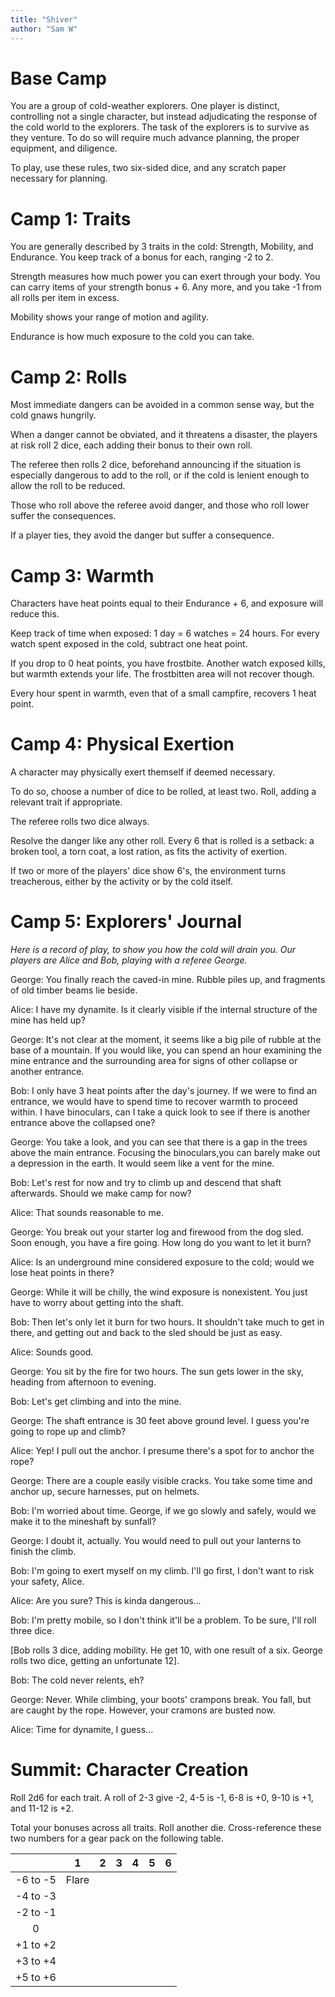 ```yaml
---
title: "Shiver"
author: "Sam W"
---
```


# Base Camp

You are a group of cold-weather explorers. One player is distinct, controlling not a single character, but instead adjudicating the response of the cold world to the explorers. The task of the explorers is to survive as they venture. To do so will require much advance planning, the proper equipment, and diligence.

To play, use these rules, two six-sided dice, and any scratch paper necessary for planning.

# Camp 1: Traits

You are generally described by 3 traits in the cold: Strength, Mobility, and Endurance. You keep track of a bonus for each, ranging -2 to 2.

Strength measures how much power you can exert through your body. You can carry items of your strength bonus + 6. Any more, and you take -1 from all rolls per item in excess.

Mobility shows your range of motion and agility.

Endurance is how much exposure to the cold you can take.

# Camp 2: Rolls

Most immediate dangers can be avoided in a common sense way, but the cold gnaws hungrily. 

When a danger cannot be obviated, and it threatens a disaster, the players at risk roll 2 dice, each adding their bonus to their own roll. 

The referee then rolls 2 dice, beforehand announcing if the situation is especially dangerous to add to the roll, or if the cold is lenient enough to allow the roll to be reduced.

Those who roll above the referee avoid danger, and those who roll lower suffer the consequences. 

If a player ties, they avoid the danger but suffer a consequence.

# Camp 3: Warmth

Characters have heat points equal to their Endurance + 6, and exposure will reduce this.

Keep track of time when exposed: 1 day = 6 watches = 24 hours. For every watch spent exposed in the cold, subtract one heat point.

If you drop to 0 heat points, you have frostbite. Another watch exposed kills, but warmth extends your life. The frostbitten area will not recover though.

Every hour spent in warmth, even that of a small campfire, recovers 1 heat point.

# Camp 4: Physical Exertion

A character may physically exert themself if deemed necessary.

To do so, choose a number of dice to be rolled, at least two. Roll, adding a relevant trait if appropriate.

The referee rolls two dice always.

Resolve the danger like any other roll. Every 6 that is rolled is a setback: a broken tool, a torn coat, a lost ration, as fits the activity of exertion.

If two or more of the players' dice show 6's, the environment turns treacherous, either by the activity or by the cold itself.

# Camp 5: Explorers' Journal

*Here is a record of play, to show you how the cold will drain you. Our players are Alice and Bob, playing with a referee George.*

George: You finally reach the caved-in mine. Rubble piles up, and fragments of old timber beams lie beside.

Alice: I have my dynamite. Is it clearly visible if the internal structure of the mine has held up?

George: It's not clear at the moment, it seems like a big pile of rubble at the base of a mountain. If you would like, you can spend an hour examining the mine entrance and the surrounding area for signs of other collapse or another entrance.

Bob: I only have 3 heat points after the day's journey. If we were to find an entrance, we would have to spend time to recover warmth to proceed within. I have binoculars, can I take a quick look to see if there is another entrance above the collapsed one?

George: You take a look, and you can see that there is a gap in the trees above the main entrance. Focusing the binoculars,you can barely make out a depression in the earth. It would seem like a vent for the mine.

Bob: Let's rest for now and try to climb up and descend that shaft afterwards. Should we make camp for now?

Alice: That sounds reasonable to me.

George: You break out your starter log and firewood from the dog sled. Soon enough, you have a fire going. How long do you want to let it burn?

Alice: Is an underground mine considered exposure to the cold; would we lose heat points in there?

George: While it will be chilly, the wind exposure is nonexistent. You just have to worry about getting into the shaft.

Bob: Then let's only let it burn for two hours. It shouldn't take much to get in there, and getting out and back to the sled should be just as easy.

Alice: Sounds good.

George: You sit by the fire for two hours. The sun gets lower in the sky, heading from afternoon to evening.

Bob: Let's get climbing and into the mine. 

George: The shaft entrance is 30 feet above ground level. I guess you're going to rope up and climb?

Alice: Yep! I pull out the anchor. I presume there's a spot for to anchor the rope?

George: There are a couple easily visible cracks. You take some time and anchor up, secure harnesses, put on helmets.

Bob: I'm worried about time. George, if we go slowly and safely, would we make it to the mineshaft by sunfall?

George: I doubt it, actually. You would need to pull out your lanterns to finish the climb.

Bob: I'm going to exert myself on my climb. I'll go first, I don't want to risk your safety, Alice.

Alice: Are you sure? This is kinda dangerous...

Bob: I'm pretty mobile, so I don't think it'll be a problem. To be sure, I'll roll three dice.

[Bob rolls 3 dice, adding mobility. He get 10, with one result of a six. George rolls two dice, getting an unfortunate 12].

Bob: The cold never relents, eh?

George: Never. While climbing, your boots' crampons break. You fall, but are caught by the rope. However, your cramons are busted now.

Alice: Time for dynamite, I guess...

# Summit: Character Creation

Roll 2d6 for each trait. A roll of 2-3 give -2, 4-5 is -1, 6-8 is +0, 9-10 is +1, and 11-12 is +2. 

Total your bonuses across all traits. Roll another die. Cross-reference these two numbers for a gear pack on the following table.


|          | 1     | 2 | 3 | 4 | 5 | 6 |
|:--------:|:-----:|:-:|:-:|:-:|:-:|:-:|
| -6 to -5 | Flare |   |   |   |   |   |
| -4 to -3 |       |   |   |   |   |   |
| -2 to -1 |       |   |   |   |   |   |
| 0        |       |   |   |   |   |   |
| +1 to +2 |       |   |   |   |   |   |
| +3 to +4 |       |   |   |   |   |   |
| +5 to +6 |       |   |   |   |   |   |
